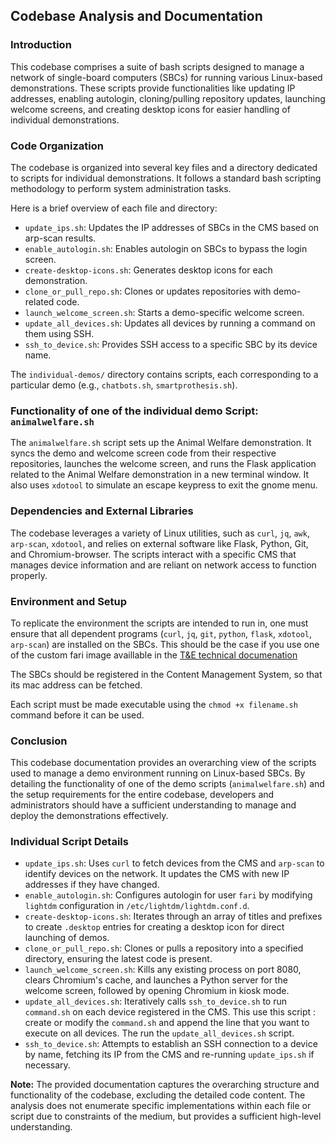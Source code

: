## Codebase Analysis and Documentation

### Introduction
This codebase comprises a suite of bash scripts designed to manage a network of single-board computers (SBCs) for running various Linux-based demonstrations. These scripts provide functionalities like updating IP addresses, enabling autologin, cloning/pulling repository updates, launching welcome screens, and creating desktop icons for easier handling of individual demonstrations.

### Code Organization
The codebase is organized into several key files and a directory dedicated to scripts for individual demonstrations. It follows a standard bash scripting methodology to perform system administration tasks.

Here is a brief overview of each file and directory:

- `update_ips.sh`: Updates the IP addresses of SBCs in the CMS based on arp-scan results.
- `enable_autologin.sh`: Enables autologin on SBCs to bypass the login screen.
- `create-desktop-icons.sh`: Generates desktop icons for each demonstration.
- `clone_or_pull_repo.sh`: Clones or updates repositories with demo-related code.
- `launch_welcome_screen.sh`: Starts a demo-specific welcome screen.
- `update_all_devices.sh`: Updates all devices by running a command on them using SSH.
- `ssh_to_device.sh`: Provides SSH access to a specific SBC by its device name.

The `individual-demos/` directory contains scripts, each corresponding to a particular demo (e.g., `chatbots.sh`, `smartprothesis.sh`).

### Functionality of one of the individual demo Script: `animalwelfare.sh`
The `animalwelfare.sh` script sets up the Animal Welfare demonstration. It syncs the demo and welcome screen code from their respective repositories, launches the welcome screen, and runs the Flask application related to the Animal Welfare demonstration in a new terminal window. It also uses `xdotool` to simulate an escape keypress to exit the gnome menu.

### Dependencies and External Libraries
The codebase leverages a variety of Linux utilities, such as `curl`, `jq`, `awk`, `arp-scan`, `xdotool`, and relies on external software like Flask, Python, Git, and Chromium-browser. The scripts interact with a specific CMS that manages device information and are reliant on network access to function properly.

### Environment and Setup
To replicate the environment the scripts are intended to run in, one must ensure that all dependent programs (`curl`, `jq`, `git`, `python`, `flask`, `xdotool`, `arp-scan`) are installed on the SBCs. This should be the case if you use one of the custom fari image availlable in the [T&E technical documenation](https://te-technical-documentation.readthedocs.io/en/latest/)

The SBCs should be registered in the Content Management System, so that its mac address can be fetched. 

Each script must be made executable using the `chmod +x filename.sh` command before it can be used.

### Conclusion
This codebase documentation provides an overarching view of the scripts used to manage a demo environment running on Linux-based SBCs. By detailing the functionality of one of the demo scripts (`animalwelfare.sh`) and the setup requirements for the entire codebase, developers and administrators should have a sufficient understanding to manage and deploy the demonstrations effectively.

### Individual Script Details

- `update_ips.sh`: Uses `curl` to fetch devices from the CMS and `arp-scan` to identify devices on the network. It updates the CMS with new IP addresses if they have changed.
- `enable_autologin.sh`: Configures autologin for user `fari` by modifying `lightdm` configuration in `/etc/lightdm/lightdm.conf.d`.
- `create-desktop-icons.sh`: Iterates through an array of titles and prefixes to create `.desktop` entries for creating a desktop icon for direct launching of demos.
- `clone_or_pull_repo.sh`: Clones or pulls a repository into a specified directory, ensuring the latest code is present.
- `launch_welcome_screen.sh`: Kills any existing process on port 8080, clears Chromium's cache, and launches a Python server for the welcome screen, followed by opening Chromium in kiosk mode.
- `update_all_devices.sh`: Iteratively calls `ssh_to_device.sh` to run `command.sh` on each device registered in the CMS. This use this script : create or modify the `command.sh` and append the line that you want to execute on all devices. The run the `update_all_devices.sh` script.
- `ssh_to_device.sh`: Attempts to establish an SSH connection to a device by name, fetching its IP from the CMS and re-running `update_ips.sh` if necessary.

**Note:** The provided documentation captures the overarching structure and functionality of the codebase, excluding the detailed code content. The analysis does not enumerate specific implementations within each file or script due to constraints of the medium, but provides a sufficient high-level understanding.